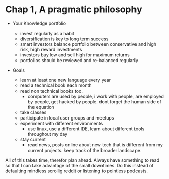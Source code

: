 # Chap 1, A pragmatic philosophy

- Your Knowledge portfolio
	- invest regularly as a habit
	- diversification is key to long term success
	- smart investors balance portfolio between conservative and high risk, high reward investments
	- investors buy low and sell high for maximum returns
	- portfolios should be reviewed and re-balanced regularly


- Goals
	- learn at least one new language every year
	- read a technical book each month
	- read non technical books too. 
		- computers are used by people, i work with people, are employed by people, get hacked by people. dont forget the human side of the equation
	- take classes
	- participate in local user groups and meetups
	- experiment with different environments
		- use linux, use a different IDE, learn about different tools throughout my day
	- stay current
		- read news, posts online about new tech that is different from my current projects. keep track of the broader landscape.

All of this takes time, therefor plan ahead. Always have something to read so that I can take advantage of the small downtimes. Do this instead of defaulting mindless scrollig reddit or listening to pointless podcasts.